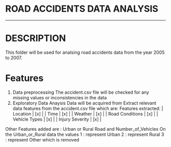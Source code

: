 # ROAD ACCIDENTS DATA ANALYSIS
************************
# DESCRIPTION 
This folder will be used for analsing road accidents data from the year 2005 to 2007.

# Features
1. Data preprocessing
The accident.csv file will be checked for any missing values or inconsistencies in the data
1. Exploratory Data Anaysis
Data will be acquired from
Extract relevant data features from the accident.csv file  which are:
Features extracted: 
| Location  | [x]  |
|  Time | [x]  |
|  Weather |  [x] |
|  Road Conditions | [x]  |
|  Vehicle Types | [x]  |
|  Injury Severity | [x]  |

Other Features added are : Urban or Rural Road and Number_of_Vehicles
On the Urban_or_Rural data the values 
1 : represent Urban
2 : represent Rural
3 : represent Other which is removed
